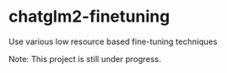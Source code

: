 # chatglm2-finetuning
Use various low resource based fine-tuning techniques

Note: This project is still under progress.
